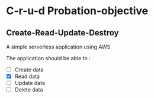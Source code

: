 # C-r-u-d Probation-objective

## Create-Read-Update-Destroy

A simple serverless application using AWS

The application should be able to :

- [ ] Create data
- [x] Read data
- [ ] Update data
- [ ] Delete data
